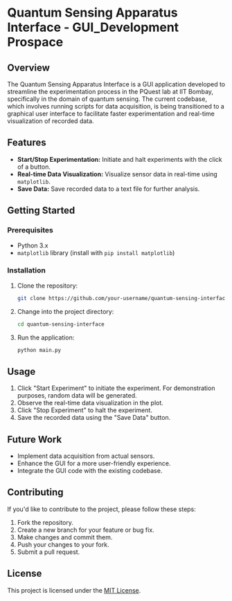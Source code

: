 # Quantum Sensing Apparatus Interface - GUI_Development Prospace

## Overview

The Quantum Sensing Apparatus Interface is a GUI application developed to streamline the experimentation process in the PQuest lab at IIT Bombay, specifically in the domain of quantum sensing. The current codebase, which involves running scripts for data acquisition, is being transitioned to a graphical user interface to facilitate faster experimentation and real-time visualization of recorded data.

## Features

- **Start/Stop Experimentation:** Initiate and halt experiments with the click of a button.
- **Real-time Data Visualization:** Visualize sensor data in real-time using `matplotlib`.
- **Save Data:** Save recorded data to a text file for further analysis.

## Getting Started

### Prerequisites

- Python 3.x
- `matplotlib` library (install with `pip install matplotlib`)

### Installation

1. Clone the repository:

    ```bash
    git clone https://github.com/your-username/quantum-sensing-interface.git
    ```

2. Change into the project directory:

    ```bash
    cd quantum-sensing-interface
    ```

3. Run the application:

    ```bash
    python main.py
    ```

## Usage

1. Click "Start Experiment" to initiate the experiment. For demonstration purposes, random data will be generated.
2. Observe the real-time data visualization in the plot.
3. Click "Stop Experiment" to halt the experiment.
4. Save the recorded data using the "Save Data" button.

## Future Work

- Implement data acquisition from actual sensors.
- Enhance the GUI for a more user-friendly experience.
- Integrate the GUI code with the existing codebase.

## Contributing

If you'd like to contribute to the project, please follow these steps:

1. Fork the repository.
2. Create a new branch for your feature or bug fix.
3. Make changes and commit them.
4. Push your changes to your fork.
5. Submit a pull request.

## License

This project is licensed under the [MIT License](LICENSE).
